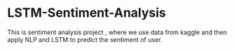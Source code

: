# LSTM-Sentiment-Analysis
This is sentiment analysis project , where we use data from kaggle and then apply NLP and LSTM to predict the sentiment of user.
